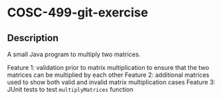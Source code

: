 # COSC-499-git-exercise
## Description
A small Java program to multiply two matrices.

Feature 1: validation prior to matrix multiplication to ensure that the two matrices can be multiplied by each other 
Feature 2: additional matrices used to show both valid and invalid matrix multiplication cases
Feature 3: JUnit tests to test `multiplyMatrices` function
